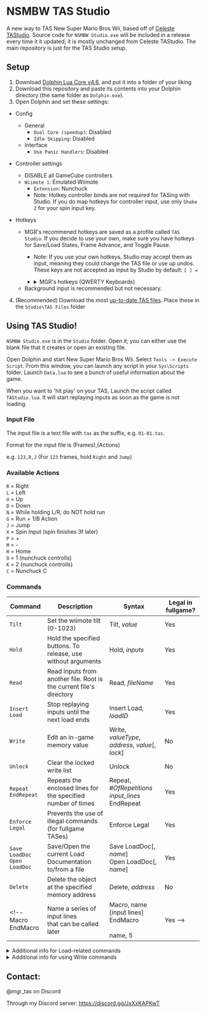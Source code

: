 # NSMBW TAS Studio
A new way to TAS New Super Mario Bros Wii, based off of [Celeste TAStudio](https://github.com/EverestAPI/CelesteTAS-EverestInterop/tree/a968bc96f958d67ddce3de84175f0e2b0bad1572). Source code for `NSMBW Studio.exe` will be included in a release every time it it updated; it is mostly unchanged from Celeste TAStudio. The main repository is just for the TAS Studio setup.

## Setup
1. Download [Dolphin Lua Core v4.6](https://github.com/MikeXander/Dolphin-Lua-Core/releases/tag/v4.6), and put it into a folder of your liking
2. Download this repository and paste its contents into your Dolphin directory (the same folder as `Dolphin.exe`).
3. Open Dolphin and set these settings:
- Config
  - General
    - `Dual Core (speedup)`: Disabled
    - `Idle Skipping`: Disabled
  - Interface
    - `Use Panic Handlers`: Disabled
    
- Controller settings
  - DISABLE all GameCube controllers
  - `Wiimote 1`: Emulated Wiimote
    - `Extension`: Nunchuck
    - Note: Hotkey controller binds are not required for TASing with Studio. If you do map hotkeys for controller input, use only `Shake Z` for your spin input key.

- Hotkeys
  - MGR's recommened hotkeys are saved as a profile called `TAS Studio`. If you decide to use your own, make sure you have hotkeys for Save/Load States, Frame Advance, and Toggle Pause.
    - Note: If you use your own hotkeys, Studio may accept them as input, meaning they could change the TAS file or use up undos. These keys are not accepted as input by Studio by default:  `[ ] =`
    - <details>
        <summary>MGR's hotkeys (QWERTY Keyboards)</summary>
      
        `[` = Frame Advance\
        `]` = Play/Pause\
        `Right Shift` = Uncap emulation speed
      
        `Alt`+`-` = Save state to selected slot\
        `=` = Load state from selected slot\
        `Ctrl`+`Shift`+`-` = Undo Save State\
        `Ctrl`+`Shift`+`=` = Undo Load State
      
        `Ctrl`+`Shift`+`1` = Select slot 1 (Use 1-9 and 0 to select slots 1-10)\
        `Alt`+`Shift`+`1` = Save state to slot 1 (Use 1-9 and 0 to save to slots 1-10)\
        `Alt`+`Shift`+`Q` = Load state from slot 1 (Use Q-P to load from slots 1-10)
   
        `Alt`+`;` = Start selected script\
        `Alt`+`'` = Cancel selected script\
        `Esc` = Stop the current emulation
      </details>
  - Background input is recommended but not necessary.

4. (Recommended) Download the most [up-to-date TAS files](https://github.com/MGR-tas/NsmbwTAS-Files). Place these in the `Studio\TAS Files` folder

## Using TAS Studio!

`NSMBW Studio.exe` is in the `Studio` folder. Open it; you can either use the blank file that it creates or open an existing file.

Open Dolphin and start New Super Mario Bros Wii. Select `Tools -> Execute Script`. From this window, you can launch any script in your `Sys\Scripts` folder. Launch `Data.lua` to see a bunch of useful information about the game.

When you want to 'hit play' on your TAS, Launch the script called `TAStudio.lua`. It will start replaying inputs as soon as the game is not loading.

### Input File
The input file is a text file with `tas` as the suffix, e.g. `01-01.tas`.

Format for the input file is (Frames),(Actions)

e.g. `123,R,J` (For `123` frames, hold `Right` and `Jump`)

### Available Actions
`R` = Right\
`L` = Left\
`U` = Up\
`D` = Down\
`N` = While holding L/R, do NOT hold run\
`G` = Run + 1/B Action\
`J` = Jump\
`X` = Spin Input (spin finishes 3f later)\
`P` = +\
`M` = -\
`H` = Home\
`O` = 1 (nunchuck controlls)\
`K` = 2 (nunchuck controlls)\
`C` = Nunchuck C

### Commands
Command|Description|Syntax|Legal in fullgame?
---|---|---|---
`Tilt`|Set the wiimote tilt (0-1023)|Tilt, *value*|Yes
`Hold`|Hold the specified buttons. To release, use without arguments|Hold, *inputs*|Yes
`Read`|Read inputs from another file. Root is the current file's directory|Read, *fileName*|Yes
`Insert Load`|Stop replaying inputs until the next load ends|Insert Load, *loadID*|Yes
`Write`|Edit an in-game memory value|Write, *valueType*, *address*, *value*[, *lock*]|No
`Unlock`|Clear the locked write list|Unlock|No
`Repeat`<br>`EndRepeat`|Repeats the enclosed lines for the specified number of times|Repeat, *#OfRepetitions*<br>*input_lines*<br>EndRepeat|Yes
`Enforce Legal`|Prevents the use of illegal commands (for fullgame TASes)|Enforce Legal|Yes
`Save LoadDoc`<br>`Open LoadDoc`|Save/Open the current Load Documentation to/from a file|Save LoadDoc[, *name*]<br>Open LoadDoc[, *name*]|Yes
`Delete`|Delete the object at the specified memory address|Delete, *address*|No
<!--Macro<br>EndMacro|Name a series of input lines<br>that can be called later|Macro, name<br>[input lines]<br>EndMacro<br><br>name, 5|Yes -->

<details>
  <summary>Additional info for Load-related commands</summary>

  New Super Mario Bros Wii has inconsistent loading times. By adding an `Insert Load` command, the game will pause the input replay until the next load ends, then continue. This makes sure that the TAS will always sync even if the load length changes. However, if enemy dances or other music cycles are affected, then the TAS may still desync when improvements are made or if the TAS is played on a different version of the game than it was drafted on. There currently is no way around this, unfortunately.

  Each load must be given a unique ID so that the script can document how long each load was and use that information to allow you to use savestates after the load. An example input line would be: `Insert Load, 5-2 Pipe1`

  When you restart `TAStudio.lua`, the load documentation is reset, so the TAS must run through any loads to redocument them. This is usually not a big deal for individual level TASing, but when working with a fullgame file, you may want to use `Save LoadDoc` and `Open LoadDoc`. These commands will save and recall your load documentation so that you can continue working between sessions without having to replay the whole TAS. Here's an example file of how to use that:

```
#Start
Open LoadDoc, 5-4
 250,R
Insert Load, 5-4 Pipe1
 106
Save LoadDoc, 5-4
  50,R
```
  
</details>

<details>
  <summary>Additional info for using Write commands</summary>
  
  - There are a variety of different text strings that you can use instead of a memory address, so here's the list.
  - Strings prefixed with `.` should be placed after a different address (parent) to get good results (for example, `Player.PosX` or `0x8154B804.PosX`)
    - If strings prefixed with `.` are used without the period and without a parent, then they will assume that `Player` is the parent string.

  `IGT` = Value of (InGameTimer - 1)*4096  (32; maybe I'll automate the conversion someday)\
  `RNG` = The game's RNG state (0x0 - 0xFFFFFFFF) (32)\
  `LifeCount` = Mario's life count (32)\
  `CoinCount` (32)\
  `Score` (32)\
  `SwitchTimer` = Remaining time on a P-Switch timer (32)\
  `LevelDeaths` = Deaths per level (for easily activating super guide blocks; suffix with level name in format `.1-2`, `.5-Tower`; 8)\
  `ProjectileCountA` = Number of recent fire/ice balls (set bot A and B; 8)\
  `ProjectileCountB` (8)
  
  `Player` = The player's object address\
  `.PosX` (Float)\
  `.PosY` (Float)\
  `.Collision` = Collision flags (32)\
  `.StarTimer` = Remaining time with star power (Player Only; 32)\
  `.TwirlTimer` = Cooldown between spin inputs (Player Only; 32)\
  `.SlideTimer` = 30 minus frames on ground since starting penguin slide (Player Only; 32)\
  `.SpinTimer` = Remaining time getting upward speed from propeller spin (Player Only; 32)\
  `.Jump` = Chained Jump Counter (Player Only; 32)\
  `.ChainJumpTimer` = Remaining time to jump while activating the next chained jump state (Player Only; 32)\
  `.Powerup` or `.PS` = Player Powerup State (0-6 unless you want to have fun; 32)\
  `.PipeTimerL` and `.PipeTimerR` = Frames since landing on ground and holding L/R (Player Only; 32)
  
  `Inventory` = The game's inventory refference address\
  `.Mushrooms` (32)\
  `.FireFlowers` (32)\
  `.Propellers` (32)\
  `.IceFlowers` (32)\
  `.Penguins` (32)\
  `.Minis` (32)\
  `.Stars` (32)\
  `.ps7s` (32) (don't ask)
</details>



## Contact: 
@mgr_tas on Discord

Through my Discord server: https://discord.gg/JxXxKAPKwT
